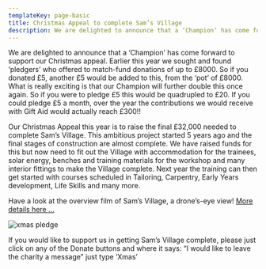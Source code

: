 ```yaml
---
templateKey: page-basic
title: Christmas Appeal to complete Sam’s Village
description: We are delighted to announce that a ‘Champion’ has come forward to support our Christmas appeal. Earlier this year we sought and found ‘pledgers’ who offered to match-fund donations of up to £8000.
---
```


We are delighted to announce that a ‘Champion’ has come forward to support our Christmas appeal. Earlier this year we sought and found ‘pledgers’ who offered to match-fund donations of up to £8000. So if you donated £5, another £5 would be added to this, from the ‘pot’ of £8000. What is really exciting is that our Champion will further double this once again. So if you were to pledge £5 this would be quadrupled to £20. If you could pledge £5 a month, over the year the contributions we would receive with Gift Aid would actually reach £300!!

Our Christmas Appeal this year is to raise the final £32,000 needed to complete Sam’s Village. This ambitious project started 5 years ago and the final stages of construction are almost complete. We have raised funds for this but now need to fit out the Village with accommodation for the trainees, solar energy, benches and training materials for the workshop and many interior fittings to make the Village complete. Next year the training can then get started with courses scheduled in Tailoring, Carpentry, Early Years development, Life Skills and many more.

Have a look at the overview film of Sam’s Village, a drone’s-eye view! [More details here …](/sams-village/)

![xmas pledge](/img/Xmas-pledge.jpg)

If you would like to support us in getting Sam’s Village complete, please just click on any of the Donate buttons and where it says: “I would like to leave the charity a message” just type ‘Xmas’
